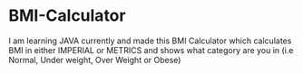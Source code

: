 # BMI-Calculator
I am learning JAVA currently and made this BMI Calculator which calculates BMI in either IMPERIAL or METRICS and shows what category are you in (i.e Normal, Under weight, Over Weight or Obese)
